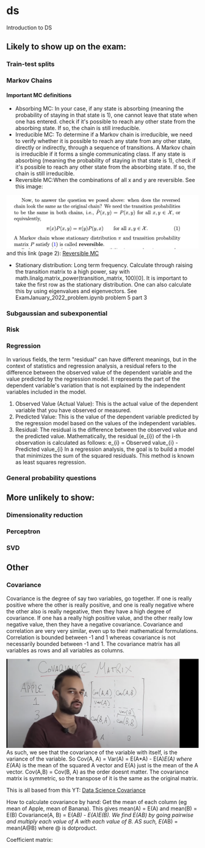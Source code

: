 # ds
Introduction to DS

## Likely to show up on the exam:

### Train-test splits

### Markov Chains
#### Important MC definitions
* Absorbing MC: In your case, if any state is absorbing (meaning the probability of staying in that state is 1), one cannot leave that state when one has entered.  check if it's possible to reach any other state from the absorbing state. If so, the chain is still irreducible.
* Irreducible MC: To determine if a Markov chain is irreducible, we need to verify whether it is possible to reach any state from any other state, directly or indirectly, through a sequence of transitions. A Markov chain is irreducible if it forms a single communicating class. If any state is absorbing (meaning the probability of staying in that state is 1), check if it's possible to reach any other state from the absorbing state. If so, the chain is still irreducible.
* Reversible MC:When the combinations of all x and y are reversible. See this image:

![alt text](https://github.com/elisehammarstrom/ds/blob/main/images/reversible_markovchain.png?raw=true) 
and this link (page 2): [Reversible MC](https://inst.eecs.berkeley.edu/~ee126/sp18/reversibility.pdf)
* Stationary distribution: Long term frequency. Calculate through raising the transition matrix to a high power, say with math.linalg.matrix_power(transition_matrix, 100)[0]. It is important to take the first row as the stationary distribution. One can also calculate this by using eigenvalues and eigenvectors. See ExamJanuary_2022_problem.ipynb problem 5 part 3


### Subgaussian and subexponential

### Risk

### Regression
In various fields, the term "residual" can have different meanings, but in the context of statistics and regression analysis, a residual refers to the difference between the observed value of the dependent variable and the value predicted by the regression model. It represents the part of the dependent variable's variation that is not explained by the independent variables included in the model.
1) Observed Value (Actual Value): This is the actual value of the dependent variable that you have observed or measured.
2) Predicted Value: This is the value of the dependent variable predicted by the regression model based on the values of the independent variables.
3) Residual: The residual is the difference between the observed value and the predicted value. Mathematically, the residual (e_{i}) of the i-th observation is calculated as follows:
   e_{i} = Observed value_{i} - Predicted value_{i}
In a regression analysis, the goal is to build a model that minimizes the sum of the squared residuals. This method is known as least squares regression.

### General probability questions

## More unlikely to show:

### Dimensionality reduction

### Perceptron

### SVD

## Other
### Covariance  
Covariance is the degree of say two variables, go together. If one is really positive where the other is really positive, and one is really negative where the other also is really negeative, then they have a high degree of covariance. If one has a really high positive value, and the other really low negative value, then they have a negative covariance. 
Covariance and correlation are very very similar, even up to their mathematical formulations. Correlation is bounded between -1 and 1 whereas covariance is not necessarily bounded between -1 and 1. The covariance matrix has all variables as rows and all variables as columns. 

![alt text](https://github.com/elisehammarstrom/ds/blob/main/images/covariance.png?raw=true)
As such, we see that the covariance of the variable with itself, is the variance of the variable. 
So Cov(A, A) = Var(A) = E(A*A) - E(A)*E(A) where E(A*A) is the mean of the squared A vector and E(A) just is the mean of the A vector. 
Cov(A,B) = Cov(B, A) as the order doesnt matter. The covariance matrix is symmetric, so the transpose of it is the same as the original matrix. 

This is all based from this YT: [Data Science Covariance](https://www.youtube.com/watch?v=152tSYtiQbw)

How to calculate covariance by hand: 
Get the mean of each column (eg mean of Apple, mean of Banana). This gives mean(A) = E(A) and mean(B) = E(B)
Covariance(A, B) = E(A*B) - E(A)*E(B). 
We find E(A*B) by going pairwise and multiply each value of A with each value of B. AS such, E(A*B) = mean(A@B) where @ is dotproduct. 


Coefficient matrix: 


